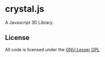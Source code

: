 crystal.js
=========
A Javascript 3D Library.

License
---------
All code is licensed under the [GNU Lesser GPL](http://www.gnu.org/licenses/lgpl.html)